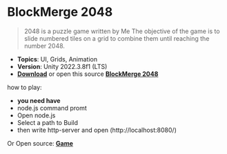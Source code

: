 # BlockMerge 2048

> 2048 is a puzzle game written by Me The objective of the game is to slide numbered tiles on a grid to combine them until reaching the number 2048.

- **Topics**: UI, Grids, Animation
- **Version**: Unity 2022.3.8f1 (LTS)
- [**Download**](https://github.com/Leks2000/BlockMerge-2048/releases/download/Release/Build.zip) or open this source [**BlockMerge 2048**](https://yandex.ru/games/app/303067)

how to play:

- **you need have**
- node.js command promt
- Open node.js
- Select a path to Build
- then write http-server and open (http://localhost:8080/)

Or Open source:
[**Game**](https://yandex.ru/games/app/303067?lang=ru)
